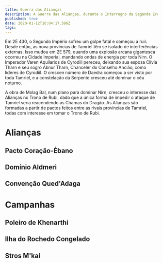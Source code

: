 ```yaml
---
title: Guerra das Alianças
description: A Guerra das Alianças, durante o Interregno da Segunda Era
published: true
date: 2020-01-12T16:04:17.596Z
tags: 
---
```


Em 2E 430, o Segundo Império sofreu um golpe fatal e começou a ruir. Desde então, as nova províncias de Tamriel têm se isolado de interferências externas. Isso mudou em 2E 579, quando uma explosão arcana gigantesca ocorreu na Cidade Imperial, mandando ondas de energia por toda Nirn. O Imperador Varen Aquilarios de Cyrodiil pereceu, deixando sua esposa Clivia Tharn e seu sogro Abnur Tharn, Chanceler do Conselho Ancião, como líderes de Cyrodiil. O crescen número de Daedra começou a ser visto por toda Tamriel, e a constelação da Serpente cresceu até dominar o céu noturno.

A obra de Molag Bal, num plano para dominar Nirn, cresceu o interesse das Alianças no Trono de Rubi, dado que a única forma de impedir o ataque de Tamriel seria reacendendo as Chamas do Dragão. As Alianças são formadas a partir de pactos feitos entre as rivais províncias de Tamriel, todas com interesse em tomar o Trono de Rubi.

# Alianças
## Pacto Coração-Ébano

## Domínio Aldmeri

## Convenção Qued'Adaga

# Campanhas
## Poleiro de Khenarthi
## Ilha do Rochedo Congelado
## Stros M'kai